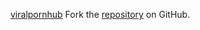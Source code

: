 [viralpornhub](https://viralpornhub.pages.dev)
Fork the [repository](https://github.com/lapelive) on GitHub.